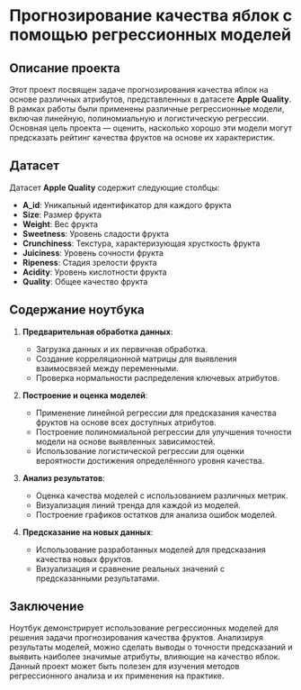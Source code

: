 # Прогнозирование качества яблок с помощью регрессионных моделей

## Описание проекта
Этот проект посвящен задаче прогнозирования качества яблок на основе различных атрибутов, представленных в датасете **Apple Quality**. В рамках работы были применены различные регрессионные модели, включая линейную, полиномиальную и логистическую регрессии. Основная цель проекта — оценить, насколько хорошо эти модели могут предсказать рейтинг качества фруктов на основе их характеристик.

## Датасет
Датасет **Apple Quality** содержит следующие столбцы:

- **A_id**: Уникальный идентификатор для каждого фрукта
- **Size**: Размер фрукта
- **Weight**: Вес фрукта
- **Sweetness**: Уровень сладости фрукта
- **Crunchiness**: Текстура, характеризующая хрусткость фрукта
- **Juiciness**: Уровень сочности фрукта
- **Ripeness**: Стадия зрелости фрукта
- **Acidity**: Уровень кислотности фрукта
- **Quality**: Общее качество фрукта

## Содержание ноутбука
1. **Предварительная обработка данных**:
   - Загрузка данных и их первичная обработка.
   - Создание корреляционной матрицы для выявления взаимосвязей между переменными.
   - Проверка нормальности распределения ключевых атрибутов.

2. **Построение и оценка моделей**:
   - Применение линейной регрессии для предсказания качества фруктов на основе всех доступных атрибутов.
   - Построение полиномиальной регрессии для улучшения точности модели на основе выявленных зависимостей.
   - Использование логистической регрессии для оценки вероятности достижения определённого уровня качества.

3. **Анализ результатов**:
   - Оценка качества моделей с использованием различных метрик.
   - Визуализация линий тренда для каждой из моделей.
   - Построение графиков остатков для анализа ошибок моделей.

4. **Предсказание на новых данных**:
   - Использование разработанных моделей для предсказания качества новых фруктов.
   - Визуализация и сравнение реальных значений с предсказанными результатами.

## Заключение
Ноутбук демонстрирует использование регрессионных моделей для решения задачи прогнозирования качества фруктов. Анализируя результаты моделей, можно сделать выводы о точности предсказаний и выявить наиболее значимые атрибуты, влияющие на качество яблок. Данный проект может быть полезен для изучения методов регрессионного анализа и их применения на практике.

